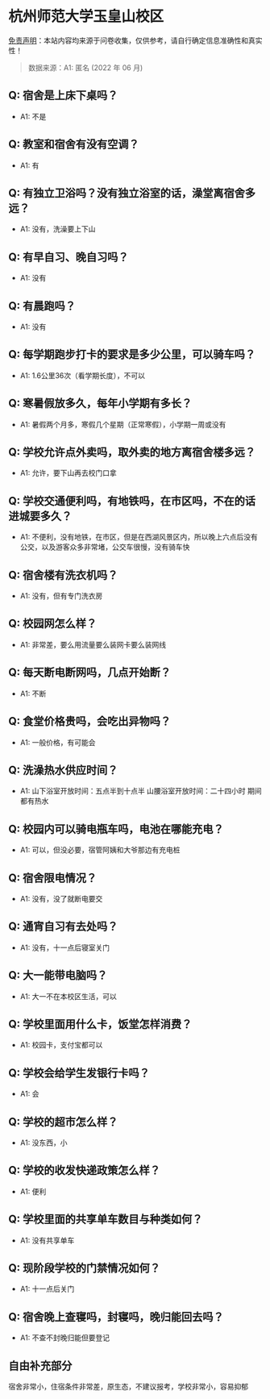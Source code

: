 # 杭州师范大学玉皇山校区

[免责声明](https://colleges.chat/#_3)：本站内容均来源于问卷收集，仅供参考，请自行确定信息准确性和真实性！

> 数据来源：A1: 匿名 (2022 年 06 月)

## Q: 宿舍是上床下桌吗？

- A1: 不是

## Q: 教室和宿舍有没有空调？

- A1: 有

## Q: 有独立卫浴吗？没有独立浴室的话，澡堂离宿舍多远？

- A1: 没有，洗澡要上下山

## Q: 有早自习、晚自习吗？

- A1: 没有

## Q: 有晨跑吗？

- A1: 没有

## Q: 每学期跑步打卡的要求是多少公里，可以骑车吗？

- A1: 1.6公里36次（看学期长度），不可以

## Q: 寒暑假放多久，每年小学期有多长？

- A1: 暑假两个月多，寒假几个星期（正常寒假），小学期一周或没有

## Q: 学校允许点外卖吗，取外卖的地方离宿舍楼多远？

- A1: 允许，要下山再去校门口拿

## Q: 学校交通便利吗，有地铁吗，在市区吗，不在的话进城要多久？

- A1: 不便利，没有地铁，在市区，但是在西湖风景区内，所以晚上六点后没有公交，以及游客众多非常堵，公交车很慢，没有骑车快

## Q: 宿舍楼有洗衣机吗？

- A1: 没有，但有专门洗衣房

## Q: 校园网怎么样？

- A1: 非常差，要么用流量要么装网卡要么装网线

## Q: 每天断电断网吗，几点开始断？

- A1: 不断

## Q: 食堂价格贵吗，会吃出异物吗？

- A1: 一般价格，有可能会

## Q: 洗澡热水供应时间？

- A1: 山下浴室开放时间：五点半到十点半
山腰浴室开放时间：二十四小时
期间都有热水

## Q: 校园内可以骑电瓶车吗，电池在哪能充电？

- A1: 可以，但没必要，宿管阿姨和大爷那边有充电桩

## Q: 宿舍限电情况？

- A1: 没有，没了就断电要交

## Q: 通宵自习有去处吗？

- A1: 没有，十一点后寝室关门

## Q: 大一能带电脑吗？

- A1: 大一不在本校区生活，可以

## Q: 学校里面用什么卡，饭堂怎样消费？

- A1: 校园卡，支付宝都可以

## Q: 学校会给学生发银行卡吗？

- A1: 会

## Q: 学校的超市怎么样？

- A1: 没东西，小

## Q: 学校的收发快递政策怎么样？

- A1: 便利

## Q: 学校里面的共享单车数目与种类如何？

- A1: 没有共享单车

## Q: 现阶段学校的门禁情况如何？

- A1: 十一点后关门

## Q: 宿舍晚上查寝吗，封寝吗，晚归能回去吗？

- A1: 不查不封晚归能但要登记

## 自由补充部分

宿舍非常小，住宿条件非常差，原生态，不建议报考，学校非常小，容易抑郁
